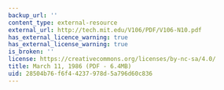 ```yaml
---
backup_url: ''
content_type: external-resource
external_url: http://tech.mit.edu/V106/PDF/V106-N10.pdf
has_external_licence_warning: true
has_external_license_warning: true
is_broken: ''
license: https://creativecommons.org/licenses/by-nc-sa/4.0/
title: March 11, 1986 (PDF - 6.4MB)
uid: 28504b76-f6f4-4237-978d-5a796d60c836
---
```

